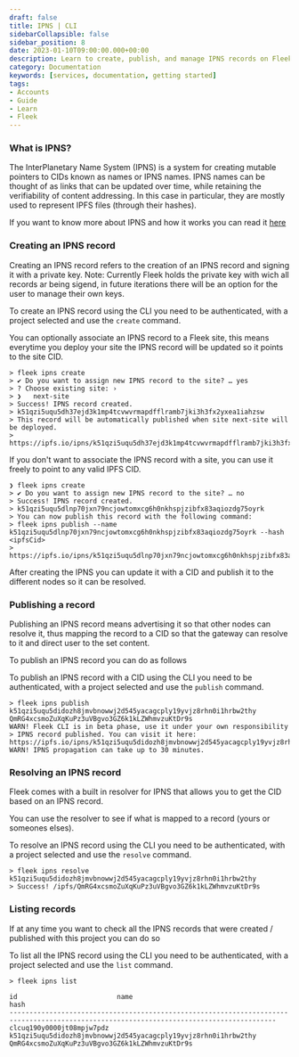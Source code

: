 ```yaml
---
draft: false
title: IPNS | CLI 
sidebarCollapsible: false
sidebar_position: 8
date: 2023-01-10T09:00:00.000+00:00
description: Learn to create, publish, and manage IPNS records on Fleek, facilitating dynamic updates to IPFS content. Master the steps with our CLI guide from authentication to resolving records.
category: Documentation
keywords: [services, documentation, getting started]
tags:
- Accounts
- Guide
- Learn
- Fleek
---
```


### What is IPNS?

The InterPlanetary Name System (IPNS) is a system for creating mutable pointers to CIDs known as names or IPNS names. IPNS names can be thought of as links that can be updated over time, while retaining the verifiability of content addressing. In this case in particular, they are mostly used to represent IPFS files (through their hashes).

If you want to know more about IPNS and how it works you can read it [here](https://docs.ipfs.tech/concepts/ipns/#interplanetary-name-system-ipns)

### Creating an IPNS record

Creating an IPNS record refers to the creation of an IPNS record and signing it with a private key. Note: Currently Fleek holds the private key with wich all records ar being sigend, in future iterations there will be an option for the user to manage their own keys.

To create an IPNS record using the CLI you need to be authenticated, with a project selected and use the `create` command.

You can optionally associate an IPNS record to a Fleek site, this means everytime you deploy your site the IPNS record will be updated so it points to the site CID.

```shellscript filename="Creating an IPNS record with Site"  copy
> fleek ipns create
> ✔ Do you want to assign new IPNS record to the site? … yes
> ? Choose existing site: ›
> ❯   next-site
> Success! IPNS record created.
> k51qzi5uqu5dh37ejd3k1mp4tcvwvrmapdfflramb7jki3h3fx2yxea1iahzsw
> This record will be automatically published when site next-site will be deployed.
> https://ipfs.io/ipns/k51qzi5uqu5dh37ejd3k1mp4tcvwvrmapdfflramb7jki3h3fx2yxea1iahzsw
```

If you don't want to associate the IPNS record with a site, you can use it freely to point to any valid IPFS CID.


```shellscript filename="Creating an IPS record"
❯ fleek ipns create
> ✔ Do you want to assign new IPNS record to the site? … no
> Success! IPNS record created.
> k51qzi5uqu5dlnp70jxn79ncjowtomxcg6h0nkhspjzibfx83aqiozdg75oyrk
> You can now publish this record with the following command:
> fleek ipns publish --name k51qzi5uqu5dlnp70jxn79ncjowtomxcg6h0nkhspjzibfx83aqiozdg75oyrk --hash <ipfsCid>
> https://ipfs.io/ipns/k51qzi5uqu5dlnp70jxn79ncjowtomxcg6h0nkhspjzibfx83aqiozdg75oyrk
```

After creating the IPNS you can update it with a CID and publish it to the different nodes so it can be resolved.

### Publishing a record

Publishing an IPNS record means advertising it so that other nodes can resolve it, thus mapping the record to a CID so that the gateway can resolve to it and direct user to the set content.

To publish an IPNS record you can do as follows

To publish an IPNS record with a CID using the CLI you need to be authenticated, with a project selected and use the `publish` command.
    
```shellscript filename="Creating an IPNS record" copy
> fleek ipns publish k51qzi5uqu5didozh8jmvbnowwj2d545yacagcply19yvjz8rhn0i1hrbw2thy QmRG4xcsmoZuXqKuPz3uVBgvo3GZ6k1kLZWhmvzuKtDr9s
WARN! Fleek CLI is in beta phase, use it under your own responsibility
> IPNS record published. You can visit it here:
https://ipfs.io/ipns/k51qzi5uqu5didozh8jmvbnowwj2d545yacagcply19yvjz8rhn0i1hrbw2thy
WARN! IPNS propagation can take up to 30 minutes.
```

### Resolving an IPNS record

Fleek comes with a built in resolver for IPNS that allows you to get the CID based on an IPNS record.

You can use the resolver to see if what is mapped to a record (yours or someones elses).

To resolve an IPNS record using the CLI you need to be authenticated, with a project selected and use the `resolve` command.
    
```shellscript filename="Creating an IPNS record" copy
> fleek ipns resolve k51qzi5uqu5didozh8jmvbnowwj2d545yacagcply19yvjz8rhn0i1hrbw2thy
> Success! /ipfs/QmRG4xcsmoZuXqKuPz3uVBgvo3GZ6k1kLZWhmvzuKtDr9s
```

### Listing records

If at any time you want to check all the IPNS records that were created / published with this project you can do so

To list all the IPNS record using the CLI you need to be authenticated, with a project selected and use the `list` command.

```shellscript filename="Creating an IPNS record" copy
> fleek ipns list

id                         name                                                            hash                                          
-----------------------------------------------------------------------------------------------------------------------------------------   
clcuq190y0000jt08mpjw7pdz  k51qzi5uqu5didozh8jmvbnowwj2d545yacagcply19yvjz8rhn0i1hrbw2thy  QmRG4xcsmoZuXqKuPz3uVBgvo3GZ6k1kLZWhmvzuKtDr9s
```

